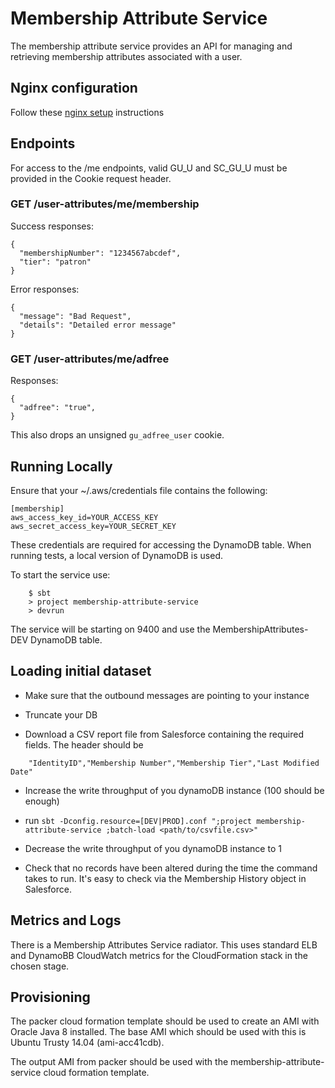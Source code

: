 # Membership Attribute Service

The membership attribute service provides an API for managing and retrieving membership attributes associated with a user. 

## Nginx configuration

Follow these [nginx setup](doc/nginx-setup.md) instructions

## Endpoints

For access to the /me endpoints, valid GU_U and SC_GU_U must be provided in the Cookie request header.

### GET /user-attributes/me/membership

Success responses:

    {
      "membershipNumber": "1234567abcdef",
      "tier": "patron"
    }

Error responses:

    {
      "message": "Bad Request",
      "details": "Detailed error message"
    }

### GET /user-attributes/me/adfree
Responses:

    {
      "adfree": "true",
    }

This also drops an unsigned `gu_adfree_user` cookie.

## Running Locally

Ensure that your ~/.aws/credentials file contains the following:

    [membership]
    aws_access_key_id=YOUR_ACCESS_KEY
    aws_secret_access_key=YOUR_SECRET_KEY
    
These credentials are required for accessing the DynamoDB table. When running tests, a local version of DynamoDB is used.

To start the service use:

```
    $ sbt
    > project membership-attribute-service
    > devrun
```

The service will be starting on 9400 and use the MembershipAttributes-DEV DynamoDB table.

## Loading initial dataset

- Make sure that the outbound messages are pointing to your instance

- Truncate your DB

- Download a CSV report file from Salesforce containing the required fields. The header should be

```
    "IdentityID","Membership Number","Membership Tier","Last Modified Date"
```

- Increase the write throughput of you dynamoDB instance (100 should be enough)

- run `sbt -Dconfig.resource=[DEV|PROD].conf ";project membership-attribute-service ;batch-load <path/to/csvfile.csv>"`

- Decrease the write throughput of you dynamoDB instance to 1

- Check that no records have been altered during the time the command takes to run. It's easy to check via the Membership History object in Salesforce.

## Metrics and Logs

There is a Membership Attributes Service radiator. This uses standard ELB and DynamoBB CloudWatch metrics for the CloudFormation stack in the chosen stage.

## Provisioning

The packer cloud formation template should be used to create an AMI with Oracle Java 8 installed. The base AMI which should be used with this is Ubuntu Trusty 14.04 (ami-acc41cdb).

The output AMI from packer should be used with the membership-attribute-service cloud formation template. 
